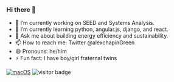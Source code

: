 ### Hi there 👋

- 🔭 I’m currently working on SEED and Systems Analysis.
- 🌱 I’m currently learning python, angular.js, django, and react.
- 💬 Ask me about building energy efficiency and sustainability.
- 📫 How to reach me: Twitter @alexchapinGreen
- 😄 Pronouns: he/him
- ⚡ Fun fact: I have boy/girl fraternal twins

[![macOS](https://svgshare.com/i/ZjP.svg)](https://svgshare.com/i/ZjP.svg) ![visitor badge](https://visitor-badge.glitch.me/badge?page_id=anchapin.anchapin-badge)

<!--
**anchapin/anchapin** is a ✨ _special_ ✨ repository because its `README.md` (this file) appears on your GitHub profile.

Here are some ideas to get you started:

- 🔭 I’m currently working on ...
- 🌱 I’m currently learning ...
- 👯 I’m looking to collaborate on ...
- 🤔 I’m looking for help with ...
- 💬 Ask me about ...
- 📫 How to reach me: ...
- 😄 Pronouns: ...
- ⚡ Fun fact: ...
-->

